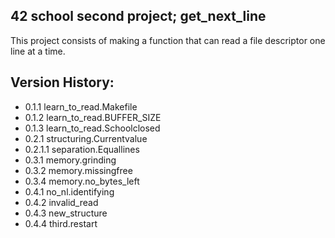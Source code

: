 ## 42 school second project; get_next_line

This project consists of making a function that can read a file descriptor one line at a time.
## Version History:  

- 0.1.1 learn_to_read.Makefile  
- 0.1.2 learn_to_read.BUFFER_SIZE  
- 0.1.3 learn_to_read.Schoolclosed  
- 0.2.1 structuring.Currentvalue  
- 0.2.1.1 separation.Equallines  
- 0.3.1 memory.grinding  
- 0.3.2 memory.missingfree  
- 0.3.4 memory.no_bytes_left  
- 0.4.1 no_nl.identifying  
- 0.4.2 invalid_read  
- 0.4.3 new_structure  
- 0.4.4 third.restart  
